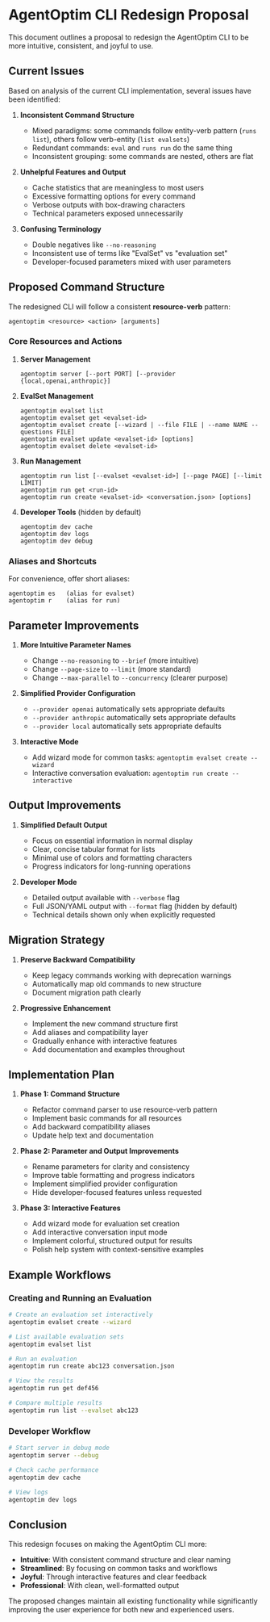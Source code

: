 # AgentOptim CLI Redesign Proposal

This document outlines a proposal to redesign the AgentOptim CLI to be more intuitive, consistent, and joyful to use.

## Current Issues

Based on analysis of the current CLI implementation, several issues have been identified:

1. **Inconsistent Command Structure**
   - Mixed paradigms: some commands follow entity-verb pattern (`runs list`), others follow verb-entity (`list evalsets`)
   - Redundant commands: `eval` and `runs run` do the same thing
   - Inconsistent grouping: some commands are nested, others are flat

2. **Unhelpful Features and Output**
   - Cache statistics that are meaningless to most users
   - Excessive formatting options for every command
   - Verbose outputs with box-drawing characters
   - Technical parameters exposed unnecessarily

3. **Confusing Terminology**
   - Double negatives like `--no-reasoning`
   - Inconsistent use of terms like "EvalSet" vs "evaluation set"
   - Developer-focused parameters mixed with user parameters

## Proposed Command Structure

The redesigned CLI will follow a consistent **resource-verb** pattern:

```
agentoptim <resource> <action> [arguments]
```

### Core Resources and Actions

1. **Server Management**
   ```
   agentoptim server [--port PORT] [--provider {local,openai,anthropic}]
   ```

2. **EvalSet Management**
   ```
   agentoptim evalset list
   agentoptim evalset get <evalset-id>
   agentoptim evalset create [--wizard | --file FILE | --name NAME --questions FILE]
   agentoptim evalset update <evalset-id> [options]
   agentoptim evalset delete <evalset-id>
   ```

3. **Run Management**
   ```
   agentoptim run list [--evalset <evalset-id>] [--page PAGE] [--limit LIMIT]
   agentoptim run get <run-id>
   agentoptim run create <evalset-id> <conversation.json> [options]
   ```

4. **Developer Tools** (hidden by default)
   ```
   agentoptim dev cache
   agentoptim dev logs
   agentoptim dev debug
   ```

### Aliases and Shortcuts

For convenience, offer short aliases:
```
agentoptim es   (alias for evalset)
agentoptim r    (alias for run)
```

## Parameter Improvements

1. **More Intuitive Parameter Names**
   - Change `--no-reasoning` to `--brief` (more intuitive)
   - Change `--page-size` to `--limit` (more standard)
   - Change `--max-parallel` to `--concurrency` (clearer purpose)

2. **Simplified Provider Configuration**
   - `--provider openai` automatically sets appropriate defaults
   - `--provider anthropic` automatically sets appropriate defaults
   - `--provider local` automatically sets appropriate defaults

3. **Interactive Mode**
   - Add wizard mode for common tasks: `agentoptim evalset create --wizard`
   - Interactive conversation evaluation: `agentoptim run create --interactive`

## Output Improvements

1. **Simplified Default Output**
   - Focus on essential information in normal display
   - Clear, concise tabular format for lists
   - Minimal use of colors and formatting characters
   - Progress indicators for long-running operations

2. **Developer Mode**
   - Detailed output available with `--verbose` flag
   - Full JSON/YAML output with `--format` flag (hidden by default)
   - Technical details shown only when explicitly requested

## Migration Strategy

1. **Preserve Backward Compatibility**
   - Keep legacy commands working with deprecation warnings
   - Automatically map old commands to new structure
   - Document migration path clearly

2. **Progressive Enhancement**
   - Implement the new command structure first
   - Add aliases and compatibility layer
   - Gradually enhance with interactive features
   - Add documentation and examples throughout

## Implementation Plan

1. **Phase 1: Command Structure**
   - Refactor command parser to use resource-verb pattern
   - Implement basic commands for all resources
   - Add backward compatibility aliases
   - Update help text and documentation

2. **Phase 2: Parameter and Output Improvements**
   - Rename parameters for clarity and consistency
   - Improve table formatting and progress indicators
   - Implement simplified provider configuration
   - Hide developer-focused features unless requested

3. **Phase 3: Interactive Features**
   - Add wizard mode for evaluation set creation
   - Add interactive conversation input mode
   - Implement colorful, structured output for results
   - Polish help system with context-sensitive examples

## Example Workflows

### Creating and Running an Evaluation

```bash
# Create an evaluation set interactively
agentoptim evalset create --wizard

# List available evaluation sets
agentoptim evalset list

# Run an evaluation
agentoptim run create abc123 conversation.json

# View the results
agentoptim run get def456

# Compare multiple results
agentoptim run list --evalset abc123
```

### Developer Workflow

```bash
# Start server in debug mode
agentoptim server --debug

# Check cache performance
agentoptim dev cache

# View logs
agentoptim dev logs
```

## Conclusion

This redesign focuses on making the AgentOptim CLI more:
- **Intuitive**: With consistent command structure and clear naming
- **Streamlined**: By focusing on common tasks and workflows
- **Joyful**: Through interactive features and clear feedback
- **Professional**: With clean, well-formatted output

The proposed changes maintain all existing functionality while significantly improving the user experience for both new and experienced users.